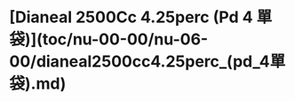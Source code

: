 # \[Dianeal 2500Cc 4.25perc  \(Pd 4 單袋\)\]\(toc/nu-00-00/nu-06-00/dianeal2500cc4.25perc\_\(pd\_4單袋\).md\)

